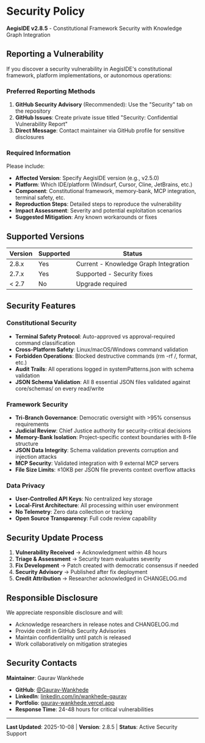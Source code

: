 # Security Policy

**AegisIDE v2.8.5** - Constitutional Framework Security with Knowledge Graph Integration

## Reporting a Vulnerability

If you discover a security vulnerability in AegisIDE's constitutional framework, platform implementations, or autonomous operations:

### Preferred Reporting Methods
1. **GitHub Security Advisory** (Recommended): Use the "Security" tab on the repository
2. **GitHub Issues**: Create private issue titled "Security: Confidential Vulnerability Report"
3. **Direct Message**: Contact maintainer via GitHub profile for sensitive disclosures

### Required Information
Please include:
- **Affected Version**: Specify AegisIDE version (e.g., v2.5.0)
- **Platform**: Which IDE/platform (Windsurf, Cursor, Cline, JetBrains, etc.)
- **Component**: Constitutional framework, memory-bank, MCP integration, terminal safety, etc.
- **Reproduction Steps**: Detailed steps to reproduce the vulnerability
- **Impact Assessment**: Severity and potential exploitation scenarios
- **Suggested Mitigation**: Any known workarounds or fixes

## Supported Versions

| Version | Supported | Status |
|---------|-----------|--------|
| 2.8.x   | Yes    | Current - Knowledge Graph Integration |
| 2.7.x   | Yes    | Supported - Security fixes |
| < 2.7   | No     | Upgrade required |

## Security Features

### Constitutional Security
- **Terminal Safety Protocol**: Auto-approved vs approval-required command classification
- **Cross-Platform Safety**: Linux/macOS/Windows command validation
- **Forbidden Operations**: Blocked destructive commands (rm -rf /, format, etc.)
- **Audit Trails**: All operations logged in systemPatterns.json with schema validation
- **JSON Schema Validation**: All 8 essential JSON files validated against core/schemas/ on every read/write

### Framework Security
- **Tri-Branch Governance**: Democratic oversight with >95% consensus requirements
- **Judicial Review**: Chief Justice authority for security-critical decisions
- **Memory-Bank Isolation**: Project-specific context boundaries with 8-file structure
- **JSON Data Integrity**: Schema validation prevents corruption and injection attacks
- **MCP Security**: Validated integration with 9 external MCP servers
- **File Size Limits**: ≤10KB per JSON file prevents context overflow attacks

### Data Privacy
- **User-Controlled API Keys**: No centralized key storage
- **Local-First Architecture**: All processing within user environment
- **No Telemetry**: Zero data collection or tracking
- **Open Source Transparency**: Full code review capability

## Security Update Process

1. **Vulnerability Received** → Acknowledgment within 48 hours
2. **Triage & Assessment** → Security team evaluates severity
3. **Fix Development** → Patch created with democratic consensus if needed
4. **Security Advisory** → Published after fix deployment
5. **Credit Attribution** → Researcher acknowledged in CHANGELOG.md

## Responsible Disclosure

We appreciate responsible disclosure and will:
- Acknowledge researchers in release notes and CHANGELOG.md
- Provide credit in GitHub Security Advisories
- Maintain confidentiality until patch is released
- Work collaboratively on mitigation strategies

## Security Contacts

**Maintainer**: Gaurav Wankhede
- **GitHub**: [@Gaurav-Wankhede](https://github.com/Gaurav-Wankhede)
- **LinkedIn**: [linkedin.com/in/wankhede-gaurav](https://www.linkedin.com/in/wankhede-gaurav)
- **Portfolio**: [gaurav-wankhede.vercel.app](https://gaurav-wankhede.vercel.app)
- **Response Time**: 24-48 hours for critical vulnerabilities

---

**Last Updated**: 2025-10-08 | **Version**: 2.8.5 | **Status**: Active Security Support
